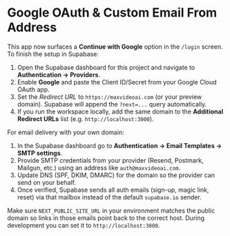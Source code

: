 # Google OAuth & Custom Email From Address

This app now surfaces a **Continue with Google** option in the `/login` screen. To finish the setup in Supabase:

1. Open the Supabase dashboard for this project and navigate to **Authentication → Providers**.
2. Enable **Google** and paste the Client ID/Secret from your Google Cloud OAuth app.
3. Set the *Redirect URL* to `https://maxvideoai.com` (or your preview domain). Supabase will append the `?next=...` query automatically.
4. If you run the workspace locally, add the same domain to the **Additional Redirect URLs** list (e.g. `http://localhost:3000`).

For email delivery with your own domain:

1. In the Supabase dashboard go to **Authentication → Email Templates → SMTP settings**.
2. Provide SMTP credentials from your provider (Resend, Postmark, Mailgun, etc.) using an address like `auth@maxvideoai.com`.
3. Update DNS (SPF, DKIM, DMARC) for the domain so the provider can send on your behalf.
4. Once verified, Supabase sends all auth emails (sign-up, magic link, reset) via that mailbox instead of the default `supabase.io` sender.

Make sure `NEXT_PUBLIC_SITE_URL` in your environment matches the public domain so links in those emails point back to the correct host. During development you can set it to `http://localhost:3000`.
